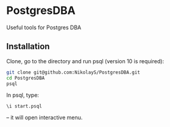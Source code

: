 # PostgresDBA
Useful tools for Postgres DBA

## Installation
Clone, go to the directory and run psql (version 10 is required):
```bash
git clone git@github.com:NikolayS/PostgresDBA.git
cd PostgresDBA
psql
```

In psql, type:
```
\i start.psql
```

– it will open interactive menu.

